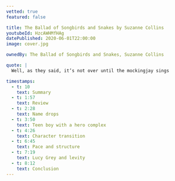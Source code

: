 ```yaml
---
vetted: true
featured: false

title: The Ballad of Songbirds and Snakes by Suzanne Collins
youtubeId: HzcAWHMfHAg
datePublished: 2020-06-01T22:00:00
image: cover.jpg

ownedBy: The Ballad of Songbirds and Snakes, Suzanne Collins

quote: |
  Well, as they said, it’s not over until the mockingjay sings

timestamps:
  - t: 10
    text: Summary
  - t: 1:57
    text: Review
  - t: 2:28
    text: Name drops
  - t: 3:50
    text: Teen boy with a hero complex
  - t: 4:26
    text: Character transition
  - t: 6:45
    text: Pace and structure
  - t: 7:19
    text: Lucy Grey and levity
  - t: 8:12
    text: Conclusion
---
```

